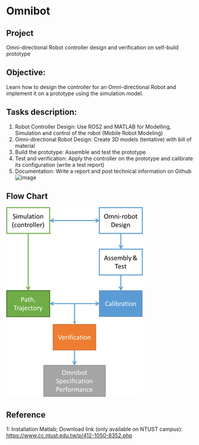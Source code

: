 # Omnibot
## Project
Omni-directional Robot controller design and verification on self-build prototype
## Objective: 
Learn how to design the controller for an Omni-directional Robot and implement it on a prototype using the simulation model. 
## Tasks description:
1. Robot Controller Design: Use ROS2 and MATLAB for Modelling, Simulation and control of the robot (Mobile Robot Modeling)
2. Omni-directional Robot Design: Create 3D models (tentative) with bill of material
3. Build the prototype: Assemble and test the prototype
4. Test and verification: Apply the controller on the prototype and calibrate its configuration (write a test report)
5. Documentation: Write a report and post technical information on Github
![image](https://github.com/iiotntust/Omnibot/assets/56021651/d2b42ccd-aa78-4bf2-927a-af564667a19f)

## Flow Chart
![image](ref/Flowchart.png)


## Reference
1: Installation Matlab;
Download link (only available on NTUST campus): https://www.cc.ntust.edu.tw/p/412-1050-8352.php
